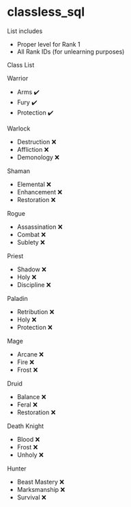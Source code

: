 # classless_sql

List includes
- Proper level for Rank 1
- All Rank IDs (for unlearning purposes)


Class List

Warrior
- Arms ✔️
- Fury ✔️
- Protection ✔️

Warlock
- Destruction ❌
- Affliction ❌
- Demonology ❌

Shaman
- Elemental ❌
- Enhancement ❌
- Restoration ❌

Rogue
- Assassination ❌
- Combat ❌
- Sublety ❌

Priest
- Shadow ❌
- Holy ❌
- Discipline ❌

Paladin
- Retribution ❌
- Holy ❌
- Protection ❌

Mage
- Arcane ❌
- Fire ❌
- Frost ❌

Druid
- Balance ❌
- Feral ❌
- Restoration ❌

Death Knight
- Blood ❌
- Frost ❌
- Unholy ❌

Hunter
- Beast Mastery ❌
- Marksmanship ❌
- Survival ❌

